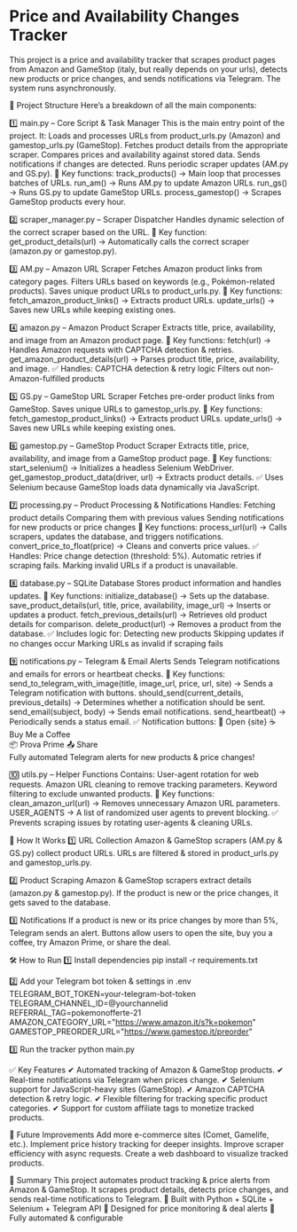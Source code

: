 # Price and Availability Changes Tracker
This project is a price and availability tracker that scrapes product pages from Amazon and GameStop (italy, but really depends on your urls),
detects new products or price changes, and sends notifications via Telegram. The system runs asynchronously.

📂 Project Structure
Here’s a breakdown of all the main components:

1️⃣ main.py – Core Script & Task Manager
This is the main entry point of the project. It:
Loads and processes URLs from product_urls.py (Amazon) and gamestop_urls.py (GameStop).
Fetches product details from the appropriate scraper.
Compares prices and availability against stored data.
Sends notifications if changes are detected.
Runs periodic scraper updates (AM.py and GS.py).
📌 Key functions:
track_products() → Main loop that processes batches of URLs.
run_am() → Runs AM.py to update Amazon URLs.
run_gs() → Runs GS.py to update GameStop URLs.
process_gamestop() → Scrapes GameStop products every hour.

2️⃣ scraper_manager.py – Scraper Dispatcher
Handles dynamic selection of the correct scraper based on the URL.
📌 Key function:
get_product_details(url) → Automatically calls the correct scraper (amazon.py or gamestop.py).

3️⃣ AM.py – Amazon URL Scraper
Fetches Amazon product links from category pages.
Filters URLs based on keywords (e.g., Pokémon-related products).
Saves unique product URLs to product_urls.py.
📌 Key functions:
fetch_amazon_product_links() → Extracts product URLs.
update_urls() → Saves new URLs while keeping existing ones.

4️⃣ amazon.py – Amazon Product Scraper
Extracts title, price, availability, and image from an Amazon product page.
📌 Key functions:
fetch(url) → Handles Amazon requests with CAPTCHA detection & retries.
get_amazon_product_details(url) → Parses product title, price, availability, and image.
✅ Handles:
CAPTCHA detection & retry logic
Filters out non-Amazon-fulfilled products

5️⃣ GS.py – GameStop URL Scraper
Fetches pre-order product links from GameStop.
Saves unique URLs to gamestop_urls.py.
📌 Key functions:
fetch_gamestop_product_links() → Extracts product URLs.
update_urls() → Saves new URLs while keeping existing ones.

6️⃣ gamestop.py – GameStop Product Scraper
Extracts title, price, availability, and image from a GameStop product page.
📌 Key functions:
start_selenium() → Initializes a headless Selenium WebDriver.
get_gamestop_product_data(driver, url) → Extracts product details.
✅ Uses Selenium because GameStop loads data dynamically via JavaScript.

7️⃣ processing.py – Product Processing & Notifications
Handles:
Fetching product details
Comparing them with previous values
Sending notifications for new products or price changes
📌 Key functions:
process_url(url) → Calls scrapers, updates the database, and triggers notifications.
convert_price_to_float(price) → Cleans and converts price values.
✅ Handles:
Price change detection (threshold: 5%).
Automatic retries if scraping fails.
Marking invalid URLs if a product is unavailable.

8️⃣ database.py – SQLite Database
Stores product information and handles updates.
📌 Key functions:
initialize_database() → Sets up the database.
save_product_details(url, title, price, availability, image_url) → Inserts or updates a product.
fetch_previous_details(url) → Retrieves old product details for comparison.
delete_product(url) → Removes a product from the database.
✅ Includes logic for:
Detecting new products
Skipping updates if no changes occur
Marking URLs as invalid if scraping fails

9️⃣ notifications.py – Telegram & Email Alerts
Sends Telegram notifications and emails for errors or heartbeat checks.
📌 Key functions:
send_to_telegram_with_image(title, image_url, price, url, site) → Sends a Telegram notification with buttons.
should_send(current_details, previous_details) → Determines whether a notification should be sent.
send_email(subject, body) → Sends email notifications.
send_heartbeat() → Periodically sends a status email.
✅ Notification buttons:
🛒 Open {site}   ☕ Buy Me a Coffee  
📦 Prova Prime   📤 Share  
Fully automated Telegram alerts for new products & price changes!

🔟 utils.py – Helper Functions
Contains:
User-agent rotation for web requests.
Amazon URL cleaning to remove tracking parameters.
Keyword filtering to exclude unwanted products.
📌 Key functions:
clean_amazon_url(url) → Removes unnecessary Amazon URL parameters.
USER_AGENTS → A list of randomized user agents to prevent blocking.
✅ Prevents scraping issues by rotating user-agents & cleaning URLs.

🚀 How It Works
1️⃣ URL Collection
Amazon & GameStop scrapers (AM.py & GS.py) collect product URLs.
URLs are filtered & stored in product_urls.py and gamestop_urls.py.

2️⃣ Product Scraping
Amazon & GameStop scrapers extract details (amazon.py & gamestop.py).
If the product is new or the price changes, it gets saved to the database.

3️⃣ Notifications
If a product is new or its price changes by more than 5%, Telegram sends an alert.
Buttons allow users to open the site, buy you a coffee, try Amazon Prime, or share the deal.

🛠️ How to Run
1️⃣ Install dependencies
pip install -r requirements.txt

2️⃣ Add your Telegram bot token & settings in .env
TELEGRAM_BOT_TOKEN=your-telegram-bot-token
TELEGRAM_CHANNEL_ID=@yourchannelid
REFERRAL_TAG=pokemonofferte-21
AMAZON_CATEGORY_URL="https://www.amazon.it/s?k=pokemon"
GAMESTOP_PREORDER_URL="https://www.gamestop.it/preorder"

3️⃣ Run the tracker
python main.py

✅ Key Features
✔ Automated tracking of Amazon & GameStop products.
✔ Real-time notifications via Telegram when prices change.
✔ Selenium support for JavaScript-heavy sites (GameStop).
✔ Amazon CAPTCHA detection & retry logic.
✔ Flexible filtering for tracking specific product categories.
✔ Support for custom affiliate tags to monetize tracked products.

🚀 Future Improvements
 Add more e-commerce sites (Comet, Gamelife, etc.).
 Implement price history tracking for deeper insights.
 Improve scraper efficiency with async requests.
 Create a web dashboard to visualize tracked products.
 
📌 Summary
This project automates product tracking & price alerts from Amazon & GameStop. It scrapes product details, detects price changes, and sends real-time notifications to Telegram.
🔹 Built with Python + SQLite + Selenium + Telegram API
🔹 Designed for price monitoring & deal alerts
🔹 Fully automated & configurable
